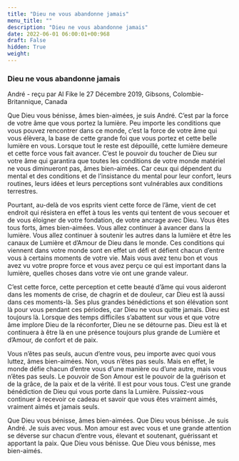 ```yaml
---
title: "Dieu ne vous abandonne jamais"
menu_title: ""
description: "Dieu ne vous abandonne jamais"
date: 2022-06-01 06:00:01+00:968
draft: False
hidden: True
weight:
---
```

### Dieu ne vous abandonne jamais

André - reçu par Al Fike le 27 Décembre 2019, Gibsons, Colombie-Britannique, Canada

Que Dieu vous bénisse, âmes bien-aimées, je suis André. C’est par la force de votre âme que vous portez la lumière. Peu importe les conditions que vous pouvez rencontrer dans ce monde, c’est la force de votre âme qui vous élèvera, la base de cette grande foi que vous portez et cette belle lumière en vous. Lorsque tout le reste est dépouillé, cette lumière demeure et cette force vous fait avancer. C’est le pouvoir du toucher de Dieu sur votre âme qui garantira que toutes les conditions de votre monde matériel ne vous diminueront pas, âmes bien-aimées. Car ceux qui dépendent du mental et des conditions et de l’insistance du mental pour leur confort, leurs routines, leurs idées et leurs perceptions sont vulnérables aux conditions terrestres.

Pourtant, au-delà de vos esprits vient cette force de l’âme, vient de cet endroit qui résistera en effet à tous les vents qui tentent de vous secouer et de vous éloigner de votre fondation, de votre ancrage avec Dieu. Vous êtes tous forts, âmes bien-aimées. Vous allez continuer à avancer dans la lumière. Vous allez continuer à soutenir les autres dans la lumière et être les canaux de Lumière et d’Amour de Dieu dans le monde. Ces conditions qui viennent dans votre monde sont en effet un défi et défient chacun d’entre vous à certains moments de votre vie. Mais vous avez tenu bon et vous avez vu votre propre force et vous avez perçu ce qui est important dans la lumière, quelles choses dans votre vie ont une grande valeur.

C’est cette force, cette perception et cette beauté d’âme qui vous aideront dans les moments de crise, de chagrin et de douleur, car Dieu est là aussi dans ces moments-là. Ses plus grandes bénédictions et son élévation sont là pour vous pendant ces périodes, car Dieu ne vous quitte jamais. Dieu est toujours là. Lorsque des temps difficiles s’abattent sur vous et que votre âme implore Dieu de la réconforter, Dieu ne se détourne pas. Dieu est là et continuera à être là en une présence toujours plus grande de Lumière et d’Amour, de confort et de paix.

Vous n’êtes pas seuls, aucun d’entre vous, peu importe avec quoi vous luttez, âmes bien-aimées. Non, vous n’êtes pas seuls. Mais en effet, le monde défie chacun d’entre vous d’une manière ou d’une autre, mais vous n’êtes pas seuls. Le pouvoir de Son Amour est le pouvoir de la guérison et de la grâce, de la paix et de la vérité. Il est pour vous tous. C’est une grande bénédiction de Dieu qui vous porte dans la Lumière. Puissiez-vous continuer à recevoir ce cadeau et savoir que vous êtes vraiment aimés, vraiment aimés et jamais seuls.

Que Dieu vous bénisse, âmes bien-aimées. Que Dieu vous bénisse. Je suis André. Je suis avec vous. Mon amour est avec vous et une grande attention se déverse sur chacun d’entre vous, élevant et soutenant, guérissant et apportant la paix. Que Dieu vous bénisse. Que Dieu vous bénisse, mes bien-aimés.



